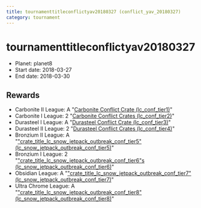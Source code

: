 ```yaml
---
title: tournamenttitleconflictyav20180327 (conflict_yav_20180327)
category: tournament
---
```

# tournamenttitleconflictyav20180327

  * Planet: planet8
  * Start date: 2018-03-27
  * End date: 2018-03-30

## Rewards

  * Carbonite II League: A "[Carbonite Conflict Crate (lc_conf_tier1)](lc_conf_tier1.html)"
  * Carbonite I League: 2 "[Carbonite Conflict Crates (lc_conf_tier2)](lc_conf_tier2.html)"
  * Durasteel I League: A "[Durasteel Conflict Crate (lc_conf_tier3)](lc_conf_tier3.html)"
  * Durasteel II League: 2 "[Durasteel Conflict Crates (lc_conf_tier4)](lc_conf_tier4.html)"
  * Bronzium II League: A "["crate_title_lc_snow_jetpack_outbreak_conf_tier5" (lc_snow_jetpack_outbreak_conf_tier5)](lc_snow_jetpack_outbreak_conf_tier5.html)"
  * Bronzium I League: 2 "["crate_title_lc_snow_jetpack_outbreak_conf_tier6"s (lc_snow_jetpack_outbreak_conf_tier6)](lc_snow_jetpack_outbreak_conf_tier6.html)"
  * Obsidian League: A "["crate_title_lc_snow_jetpack_outbreak_conf_tier7" (lc_snow_jetpack_outbreak_conf_tier7)](lc_snow_jetpack_outbreak_conf_tier7.html)"
  * Ultra Chrome League: A "["crate_title_lc_snow_jetpack_outbreak_conf_tier8" (lc_snow_jetpack_outbreak_conf_tier8)](lc_snow_jetpack_outbreak_conf_tier8.html)"
